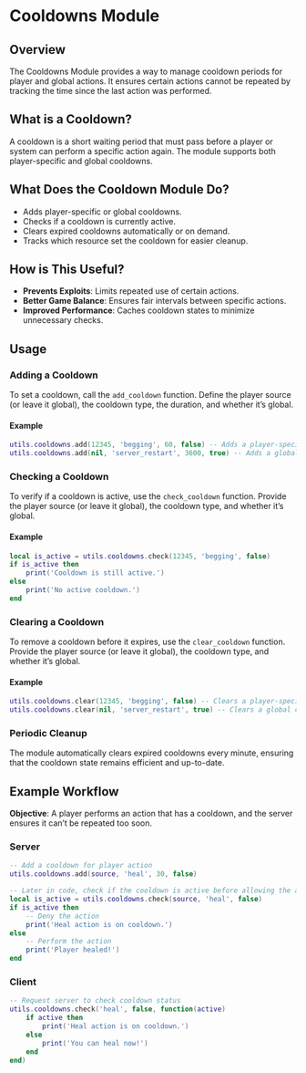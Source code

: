# Cooldowns Module

## Overview

The Cooldowns Module provides a way to manage cooldown periods for player and global actions. 
It ensures certain actions cannot be repeated by tracking the time since the last action was performed.

## What is a Cooldown?

A cooldown is a short waiting period that must pass before a player or system can perform a specific action again. 
The module supports both player-specific and global cooldowns.

## What Does the Cooldown Module Do?

- Adds player-specific or global cooldowns.
- Checks if a cooldown is currently active.
- Clears expired cooldowns automatically or on demand.
- Tracks which resource set the cooldown for easier cleanup.

## How is This Useful?

- **Prevents Exploits**: Limits repeated use of certain actions.
- **Better Game Balance**: Ensures fair intervals between specific actions.
- **Improved Performance**: Caches cooldown states to minimize unnecessary checks.

## Usage

### Adding a Cooldown

To set a cooldown, call the `add_cooldown` function. 
Define the player source (or leave it global), the cooldown type, the duration, and whether it’s global.

#### Example

```lua
utils.cooldowns.add(12345, 'begging', 60, false) -- Adds a player-specific cooldown for 60 seconds.
utils.cooldowns.add(nil, 'server_restart', 3600, true) -- Adds a global cooldown for 3600 seconds.
```

### Checking a Cooldown

To verify if a cooldown is active, use the `check_cooldown` function. Provide the player source (or leave it global), the cooldown type, and whether it’s global.

#### Example

```lua
local is_active = utils.cooldowns.check(12345, 'begging', false)
if is_active then
    print('Cooldown is still active.')
else
    print('No active cooldown.')
end
```

### Clearing a Cooldown

To remove a cooldown before it expires, use the `clear_cooldown` function. Provide the player source (or leave it global), the cooldown type, and whether it’s global.

#### Example

```lua
utils.cooldowns.clear(12345, 'begging', false) -- Clears a player-specific cooldown.
utils.cooldowns.clear(nil, 'server_restart', true) -- Clears a global cooldown.
```

### Periodic Cleanup

The module automatically clears expired cooldowns every minute, ensuring that the cooldown state remains efficient and up-to-date.

## Example Workflow

**Objective**: A player performs an action that has a cooldown, and the server ensures it can’t be repeated too soon.

### Server

```lua
-- Add a cooldown for player action
utils.cooldowns.add(source, 'heal', 30, false)

-- Later in code, check if the cooldown is active before allowing the action
local is_active = utils.cooldowns.check(source, 'heal', false)
if is_active then
    -- Deny the action
    print('Heal action is on cooldown.')
else
    -- Perform the action
    print('Player healed!')
end
```

### Client

```lua
-- Request server to check cooldown status
utils.cooldowns.check('heal', false, function(active)
    if active then
        print('Heal action is on cooldown.')
    else
        print('You can heal now!')
    end
end)
```